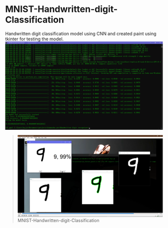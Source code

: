 # MNIST-Handwritten-digit-Classification
Handwritten digit classification model using CNN and created paint using tkinter for testing the model.
![](/output.png)

>![](/paint_editor.png)
MNIST-Handwritten-digit-Classification